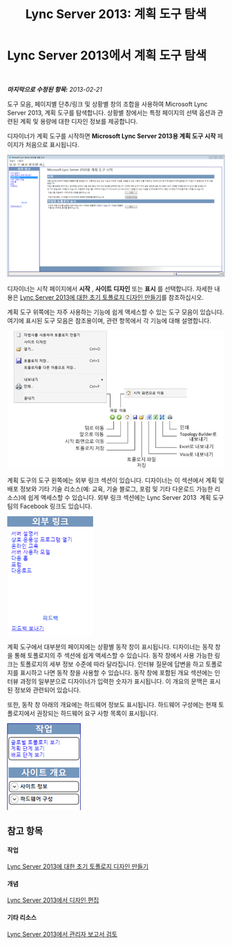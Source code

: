 ﻿---
title: 'Lync Server 2013: 계획 도구 탐색'
TOCTitle: 계획 도구 탐색
ms:assetid: 01d28e07-7fdc-41f9-9b6d-75dad8c14f6a
ms:mtpsurl: https://technet.microsoft.com/ko-kr/library/Gg558601(v=OCS.15)
ms:contentKeyID: 52056776
ms.date: 08/10/2015
mtps_version: v=OCS.15
ms.translationtype: HT
---

# Lync Server 2013에서 계획 도구 탐색

 

_**마지막으로 수정된 항목:** 2013-02-21_

도구 모음, 페이지별 단추/링크 및 상황별 창의 조합을 사용하여 Microsoft Lync Server 2013, 계획 도구를 탐색합니다. 상황별 창에서는 특정 페이지의 선택 옵션과 관련된 계획 및 용량에 대한 디자인 정보를 제공합니다.

디자이너가 계획 도구를 시작하면 **Microsoft Lync Server 2013용 계획 도구 시작** 페이지가 처음으로 표시됩니다.

![계획 도구 시작 페이지](images/Gg558601.ff5b72e6-bcf0-49e9-8784-3636fe8187c5(OCS.15).jpg "계획 도구 시작 페이지")

디자이너는 시작 페이지에서 **시작** , **사이트 디자인** 또는 **표시** 를 선택합니다. 자세한 내용은 [Lync Server 2013에 대한 초기 토폴로지 디자인 만들기](lync-server-2013-create-the-initial-topology-design.md)를 참조하십시오.

계획 도구 위쪽에는 자주 사용하는 기능에 쉽게 액세스할 수 있는 도구 모음이 있습니다. 여기에 표시된 도구 모음은 참조용이며, 관련 항목에서 각 기능에 대해 설명합니다.

![계획 도구 도구 모음](images/Gg558601.a008ddd1-b73d-4406-9d4b-df68bed9906e(OCS.15).jpg "계획 도구 도구 모음")

계획 도구의 도구 왼쪽에는 외부 링크 섹션이 있습니다. 디자이너는 이 섹션에서 계획 및 배포 정보와 기타 기술 리소스(예: 교육, 기술 블로그, 포럼 및 기타 다운로드 가능한 리소스)에 쉽게 액세스할 수 있습니다. 외부 링크 섹션에는 Lync Server 2013  계획 도구 팀의 Facebook 링크도 있습니다.

![계획 도구 외부 링크 대화 상자](images/Gg558601.76959057-8eb2-4158-b1b3-585cca80be7e(OCS.15).jpg "계획 도구 외부 링크 대화 상자")

계획 도구에서 대부분의 페이지에는 상황별 동작 창이 표시됩니다. 디자이너는 동작 창을 통해 토폴로지의 주 섹션에 쉽게 액세스할 수 있습니다. 동작 창에서 사용 가능한 링크는 토폴로지의 세부 정보 수준에 따라 달라집니다. 인터뷰 질문에 답변을 하고 토폴로지를 표시하고 나면 동작 창을 사용할 수 있습니다. 동작 창에 포함된 개요 섹션에는 인터뷰 과정의 일부분으로 디자이너가 입력한 숫자가 표시됩니다. 이 개요의 문맥은 표시된 정보와 관련되어 있습니다.

또한, 동작 창 아래의 개요에는 하드웨어 정보도 표시됩니다. 하드웨어 구성에는 현재 토폴로지에서 권장되는 하드웨어 요구 사항 목록이 표시됩니다.

![계획 도구 동작 창](images/Gg558601.9679d8fd-4de8-4a5a-bfcf-699da9aa7283(OCS.15).jpg "계획 도구 동작 창")

## 참고 항목

#### 작업

[Lync Server 2013에 대한 초기 토폴로지 디자인 만들기](lync-server-2013-create-the-initial-topology-design.md)  

#### 개념

[Lync Server 2013에서 디자인 편집](lync-server-2013-editing-the-design.md)  

#### 기타 리소스

[Lync Server 2013에서 관리자 보고서 검토](lync-server-2013-reviewing-the-administrator-reports.md)

